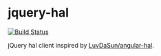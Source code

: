 # jquery-hal

[![Build Status](https://travis-ci.org/kanellov/jquery-hal.svg)](https://travis-ci.org/kanellov/jquery-hal)

jQuery hal client inspired by [LuvDaSun/angular-hal](https://github.com/LuvDaSun/angular-hal).
